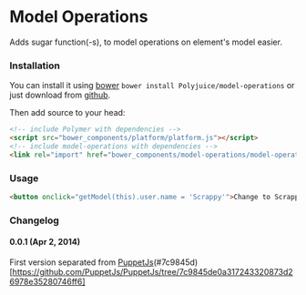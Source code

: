 Model Operations
========

Adds sugar function(-s), to model operations on element's model easier.

### Installation

You can install it using [bower](http://bower.io/) `bower install Polyjuice/model-operations` or just download from [github](https://github.com/Polyjuice/model-operations).

Then add source to your head:

```html
<!-- include Polymer with dependencies -->
<script src="bower_components/platform/platform.js"></script>
<!-- include model-operations with dependencies -->
<link rel="import" href="bower_components/model-operations/model-operations.html"></script>
```

### Usage


```html
<button onclick="getModel(this).user.name = 'Scrappy'">Change to Scrappy</button>
```

### Changelog

#### 0.0.1 (Apr 2, 2014)

First version separated  from [PuppetJs](https://github.com/PuppetJs/PuppetJs)(#7c9845d)[https://github.com/PuppetJs/PuppetJs/tree/7c9845de0a317243320873d26978e35280746ff6]